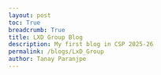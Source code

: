 ```yaml
---
layout: post
toc: True
breadcrumb: True
title: LXD Group Blog
description: My first blog in CSP 2025-26
permalink: /blogs/LxD_Group
author: Tanay Paranjpe 
---
```


<!DOCTYPE html>
<html lang="en">
<head>
    <meta charset="UTF-8">
    <meta name="viewport" content="width=device-width, initial-scale=1.0">
    <title>Jekyll Theme Switching Made Simple</title>
    <style>
        * {
            margin: 0;
            padding: 0;
            box-sizing: border-box;
        }
        
        body {
            font-family: -apple-system, BlinkMacSystemFont, sans-serif;
            line-height: 1.6;
            color: #2c3e50;
            background: linear-gradient(135deg, #667eea 0%, #764ba2 100%);
            min-height: 100vh;
        }
        
        .container {
            max-width: 900px;
            margin: 0 auto;
            padding: 20px;
        }
        
        .hero {
            text-align: center;
            padding: 40px 0;
            background: rgba(255, 255, 255, 0.1);
            backdrop-filter: blur(10px);
            border-radius: 15px;
            margin-bottom: 30px;
            color: white;
        }
        
        .hero h1 {
            font-size: 2.5rem;
            font-weight: 700;
            margin-bottom: 15px;
        }
        
        .hero p {
            font-size: 1.2rem;
            opacity: 0.9;
        }
        
        .card {
            background: white;
            border-radius: 12px;
            padding: 30px;
            margin-bottom: 25px;
            box-shadow: 0 10px 30px rgba(0,0,0,0.1);
        }
        
        .section-title {
            font-size: 1.8rem;
            color: #2c3e50;
            margin-bottom: 20px;
            display: flex;
            align-items: center;
            gap: 10px;
            border-bottom: 2px solid #667eea;
            padding-bottom: 10px;
        }
        
        .code-block {
            background: #1a1a1a;
            color: #e6e6e6;
            padding: 20px;
            border-radius: 8px;
            margin: 15px 0;
            font-family: 'Monaco', monospace;
            font-size: 0.9rem;
            position: relative;
            border-left: 4px solid #667eea;
        }
        
        .copy-btn {
            position: absolute;
            top: 10px;
            right: 10px;
            background: #667eea;
            color: white;
            border: none;
            padding: 5px 10px;
            border-radius: 4px;
            cursor: pointer;
            font-size: 0.8rem;
            opacity: 0;
            transition: opacity 0.3s;
        }
        
        .code-block:hover .copy-btn {
            opacity: 1;
        }
        
        .interactive-demo {
            background: #f8f9fa;
            border: 2px dashed #667eea;
            border-radius: 10px;
            padding: 25px;
            margin: 20px 0;
            text-align: center;
        }
        
        .file-tree {
            background: #f8f9fa;
            border-radius: 8px;
            padding: 20px;
            font-family: 'Monaco', monospace;
            font-size: 0.9rem;
            text-align: left;
            margin: 15px 0;
        }
        
        .theme-buttons {
            display: grid;
            grid-template-columns: 1fr 1fr;
            gap: 15px;
            margin: 20px 0;
        }
        
        .theme-btn {
            padding: 15px;
            border: 2px solid #e9ecef;
            border-radius: 8px;
            background: white;
            cursor: pointer;
            transition: all 0.3s ease;
            text-align: center;
        }
        
        .theme-btn:hover {
            border-color: #667eea;
            transform: translateY(-2px);
        }
        
        .theme-btn.active {
            background: #667eea;
            color: white;
            border-color: #667eea;
        }
        
        .terminal {
            background: #1a1a1a;
            color: #00ff00;
            padding: 15px;
            border-radius: 8px;
            font-family: 'Monaco', monospace;
            margin: 15px 0;
            min-height: 60px;
        }
        
        .warning {
            background: #fff3cd;
            border: 1px solid #ffeaa7;
            border-radius: 8px;
            padding: 15px;
            margin: 15px 0;
            border-left: 4px solid #fdcb6e;
        }
        
        .success {
            background: #d4edda;
            border: 1px solid #c3e6cb;
            border-radius: 8px;
            padding: 15px;
            margin: 15px 0;
            border-left: 4px solid #00b894;
        }
        
        .quiz-container {
            background: #667eea;
            color: white;
            border-radius: 10px;
            padding: 25px;
            margin: 25px 0;
        }
        
        .quiz-option {
            background: rgba(255, 255, 255, 0.1);
            border: 1px solid rgba(255, 255, 255, 0.3);
            color: white;
            padding: 12px;
            border-radius: 6px;
            cursor: pointer;
            margin: 8px 0;
            transition: all 0.3s;
        }
        
        .quiz-option:hover {
            background: rgba(255, 255, 255, 0.2);
        }
        
        .quiz-option.correct {
            background: #00b894;
        }
        
        .quiz-option.incorrect {
            background: #e74c3c;
        }
        
        .step {
            background: #f8f9fa;
            border-radius: 8px;
            padding: 20px;
            margin: 15px 0;
            border-left: 4px solid #667eea;
        }
        
        .step-number {
            background: #667eea;
            color: white;
            width: 25px;
            height: 25px;
            border-radius: 50%;
            display: inline-flex;
            align-items: center;
            justify-content: center;
            font-weight: bold;
            margin-right: 10px;
            font-size: 0.9rem;
        }
        
        @media (max-width: 768px) {
            .hero h1 {
                font-size: 2rem;
            }
            .theme-buttons {
                grid-template-columns: 1fr;
            }
            .card {
                padding: 20px;
            }
        }
    </style>
</head>
<body>
    <div class="container">
        <div class="hero">
            <h1>🎨 Jekyll Theme Switching</h1>
            <p>Learn to switch themes with one command in 15 minutes</p>
        </div>

        <div class="card">
            <h2 class="section-title">
                <span>🧠</span>
                1. How It Works (3 min)
            </h2>
            
            <p>Jekyll looks for layouts in this order: <strong>Local → Gem → Remote</strong></p>
            
            <div class="interactive-demo">
                <h3>📁 Directory Structure</h3>
                <div class="file-tree" id="file-tree">
                    <div>📂 your-project/</div>
                    <div style="margin-left: 20px;">📂 _themes/</div>
                    <div style="margin-left: 40px;">📂 minima/ (stored configs)</div>
                    <div style="margin-left: 40px;">📂 text/ (stored configs)</div>
                    <div style="margin-left: 20px;">📂 _layouts/ (active theme)</div>
                    <div style="margin-left: 20px;">📄 _config.yml (active)</div>
                    <div style="margin-left: 20px;">📄 Gemfile (active)</div>
                    <div style="margin-left: 20px;">📄 Makefile (magic happens here)</div>
                </div>
                <p><strong>The trick:</strong> Makefile copies stored configs to active location</p>
            </div>
        </div>

        <div class="card">
            <h2 class="section-title">
                <span>🔧</span>
                2. Set It Up (8 min)
            </h2>

            <div class="step">
                <span class="step-number">1</span>
                <strong>Create the structure</strong>
                
                <div class="code-block">
                    <button class="copy-btn" onclick="copyCode(this)">Copy</button>
                    <pre># Create theme directories
mkdir -p _themes/{minima,text}/_layouts</pre>
                </div>
            </div>

            <div class="step">
                <span class="step-number">2</span>
                <strong>Add theme configs</strong>
                
                <div class="code-block">
                    <button class="copy-btn" onclick="copyCode(this)">Copy</button>
                    <pre># _themes/minima/_config.yml
theme: minima
title: "My Site"
minima:
  skin: dark

# _themes/text/_config.yml  
remote_theme: kitian616/jekyll-TeXt-theme
title: "My Site"
text_theme:
  variant: ocean</pre>
                </div>
            </div>

            <div class="step">
                <span class="step-number">3</span>
                <strong>Create the magic Makefile</strong>
                
                <div class="code-block">
                    <button class="copy-btn" onclick="copyCode(this)">Copy</button>
                    <pre># Makefile
use-minima:
	@echo "🎨 Switching to Minima..."
	@cp _themes/minima/_config.yml _config.yml
	@cp _themes/minima/Gemfile Gemfile
	@echo "✅ Done! Run: bundle install"

use-text:
	@echo "🎨 Switching to TeXt..."
	@cp _themes/text/_config.yml _config.yml  
	@cp _themes/text/Gemfile Gemfile
	@echo "✅ Done! Run: bundle install"</pre>
                </div>
            </div>

            <div class="interactive-demo">
                <h3>🎮 Try It Out</h3>
                <p>Click to see the terminal output:</p>
                <div class="theme-buttons">
                    <div class="theme-btn active" onclick="switchTheme('minima', this)">
                        🎨 Minima<br><small>Clean & Simple</small>
                    </div>
                    <div class="theme-btn" onclick="switchTheme('text', this)">
                        📝 TeXt<br><small>Feature Rich</small>
                    </div>
                </div>
                <div class="terminal" id="terminal">$ make use-minima<br>🎨 Switching to Minima...<br>✅ Done! Run: bundle install</div>
            </div>
        </div>

        <div class="card">
            <h2 class="section-title">
                <span>🚨</span>
                3. Fix Common Issues (4 min)
            </h2>

            <div class="warning">
                <strong>Problem #1:</strong> Bundle install fails after switching
                <div class="code-block">
                    <button class="copy-btn" onclick="copyCode(this)">Copy</button>
                    <pre># Fix dependency conflicts
rm Gemfile.lock
bundle install</pre>
                </div>
            </div>

            <div class="warning">
                <strong>Problem #2:</strong> Custom CSS disappears
                <div class="code-block">
                    <button class="copy-btn" onclick="copyCode(this)">Copy</button>
                    <pre># Add to your _layouts/default.html
&lt;link rel="stylesheet" href="{{ '/assets/css/custom.css' | relative_url }}"&gt;</pre>
                </div>
            </div>

            <div class="warning">
                <strong>Problem #3:</strong> Layouts not found
                <div class="code-block">
                    <button class="copy-btn" onclick="copyCode(this)">Copy</button>
                    <pre># Debug what Jekyll sees
bundle exec jekyll build --verbose</pre>
                </div>
            </div>

            <div class="quiz-container">
                <h3>🧠 Quick Check</h3>
                <p>What's the first place Jekyll looks for layouts?</p>
                <div class="quiz-option" onclick="checkAnswer(this, false)">Remote theme files</div>
                <div class="quiz-option" onclick="checkAnswer(this, true)">Local _layouts/ directory</div>
                <div class="quiz-option" onclick="checkAnswer(this, false)">Gem theme files</div>
                <div id="quiz-feedback" style="margin-top: 15px; display: none;"></div>
            </div>
        </div>

        <div class="card">
            <div class="success">
                <h3>🎉 You're Done!</h3>
                <p><strong>What you learned:</strong></p>
                <ul>
                    <li>Jekyll's layout resolution order</li>
                    <li>How to set up theme switching with Makefile</li>
                    <li>Top 3 troubleshooting fixes</li>
                </ul>
                <p><strong>Next steps:</strong> Try switching between themes and customizing layouts in your <code>_layouts/</code> directory!</p>
            </div>
        </div>
    </div>

    <script>
        // Theme switching demo
        function switchTheme(themeName, element) {
            document.querySelectorAll('.theme-btn').forEach(btn => btn.classList.remove('active'));
            element.classList.add('active');
            
            const commands = {
                'minima': '$ make use-minima<br>🎨 Switching to Minima...<br>✅ Done! Run: bundle install',
                'text': '$ make use-text<br>🎨 Switching to TeXt...<br>✅ Done! Run: bundle install'
            };
            
            const terminal = document.getElementById('terminal');
            terminal.innerHTML = '';
            
            // Typing effect
            let i = 0;
            const text = commands[themeName];
            const timer = setInterval(() => {
                if (i < text.length) {
                    terminal.innerHTML = text.substring(0, i + 1);
                    i++;
                } else {
                    clearInterval(timer);
                }
            }, 20);
        }

        // Copy code functionality
        function copyCode(button) {
            const codeBlock = button.parentElement;
            const code = codeBlock.querySelector('pre').textContent;
            navigator.clipboard.writeText(code).then(() => {
                button.textContent = 'Copied!';
                setTimeout(() => button.textContent = 'Copy', 2000);
            });
        }

        // Quiz functionality
        function checkAnswer(element, isCorrect) {
            const options = document.querySelectorAll('.quiz-option');
            options.forEach(opt => {
                opt.classList.remove('correct', 'incorrect');
                opt.onclick = null;
            });
            
            if (isCorrect) {
                element.classList.add('correct');
                document.getElementById('quiz-feedback').innerHTML = '<div style="color: #00b894;">✅ Correct! Local files always take priority.</div>';
            } else {
                element.classList.add('incorrect');
                options[1].classList.add('correct'); // Show correct answer
                document.getElementById('quiz-feedback').innerHTML = '<div style="color: #e74c3c;">❌ Not quite. Jekyll checks local _layouts/ first for security and customization.</div>';
            }
            
            document.getElementById('quiz-feedback').style.display = 'block';
        }

        // File tree animation
        document.addEventListener('DOMContentLoaded', function() {
            const treeItems = document.querySelectorAll('#file-tree div');
            treeItems.forEach((item, index) => {
                item.style.opacity = '0';
                item.style.transform = 'translateX(-10px)';
                
                setTimeout(() => {
                    item.style.transition = 'opacity 0.4s ease, transform 0.4s ease';
                    item.style.opacity = '1';
                    item.style.transform = 'translateX(0)';
                }, index * 150);
            });
        });
    </script>
</body>
</html>